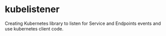 # kubelistener
Creating Kubernetes library to listen for Service and Endpoints events and use kubernetes client code.
